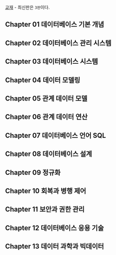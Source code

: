 [교재](https://www.aladin.co.kr/shop/wproduct.aspx?ItemId=177462276) - 최신판은 `3판`이다.

## Chapter 01 데이터베이스 기본 개념

## Chapter 02 데이터베이스 관리 시스템

## Chapter 03 데이터베이스 시스템

## Chapter 04 데이터 모델링

## Chapter 05 관계 데이터 모델

## Chapter 06 관계 데이터 연산

## Chapter 07 데이터베이스 언어 SQL

## Chapter 08 데이터베이스 설계

## Chapter 09 정규화

## Chapter 10 회복과 병행 제어

## Chapter 11 보안과 권한 관리

## Chapter 12 데이터베이스 응용 기술

## Chapter 13 데이터 과학과 빅데이터
